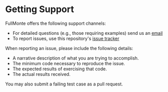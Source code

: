 # Getting Support

FullMonte offers the following support channels:

- For detailed questions (e.g., those requiring examples) send us an
  [email](mailto:patonlab@colostate.edu?subject=[FullMonte])
- To report issues, use this repository's
  [issue tracker](https://github.com/bobbypaton/FullMonte/issues/new)

When reporting an issue, please include the following details:

- A narrative description of what you are trying to accomplish.
- The minimum code necessary to reproduce the issue.
- The expected results of exercising that code.
- The actual results received.

You may also submit a failing test case as a pull request.
